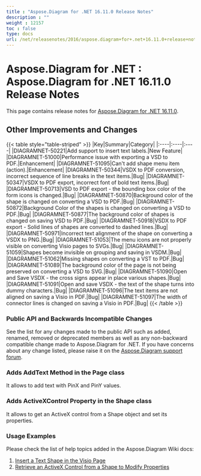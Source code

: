 ```yaml
---
title : "Aspose.Diagram for .NET 16.11.0 Release Notes" 
description : "" 
weight : 12157 
toc : false
type: docs
url: /net/releasenotes/2016/aspose.diagram+for+.net+16.11.0+release+notes/
---
```


# Aspose.Diagram for .NET : Aspose.Diagram for .NET 16.11.0 Release Notes


This page contains release notes for [Aspose.Diagram for .NET 16.11.0](https://www.nuget.org/packages/Aspose.Diagram/16.11.0).

## Other Improvements and Changes

{{< table style="table-striped" >}}
|Key|Summary|Category|
|:----|:----|:----|
|DIAGRAMNET-50221|Add support to insert text labels.|New Feature|
|DIAGRAMNET-51000|Performance issue with exporting a VSD to PDF.|Enhancement|
|DIAGRAMNET-51095|Can't add shape menu item (action).|Enhancement|
|DIAGRAMNET-50344|VSDX to PDF conversion, incorrect sequence of line breaks in the text items.|Bug|
|DIAGRAMNET-50347|VSDX to PDF export, incorrect font of bold text items.|Bug|
|DIAGRAMNET-50713|VSD to PDF export - the bounding box color of the form icons is changed.|Bug|
|DIAGRAMNET-50870|Background color of the shape is changed on converting a VSD to PDF.|Bug|
|DIAGRAMNET-50872|Background Color of the shapes is changed on converting a VSD to PDF.|Bug|
|DIAGRAMNET-50877|The background color of shapes is changed on saving VSD to PDF.|Bug|
|DIAGRAMNET-50918|VSDX to PDF export - Solid lines of shapes are converted to dashed lines.|Bug|
|DIAGRAMNET-50971|Incorrect text alignment of the shape on converting a VSDX to PNG.|Bug|
|DIAGRAMNET-51053|The menu icons are not properly visible on converting Visio pages to SVGs.|Bug|
|DIAGRAMNET-51059|Shapes become invisible on grouping and saving in VSDM.|Bug|
|DIAGRAMNET-51062|Missing shapes on converting a VST to PDF.|Bug|
|DIAGRAMNET-51089|The background color of the page is not being preserved on converting a VSD to SVG.|Bug|
|DIAGRAMNET-51090|Open and Save VSDX - the cross signs appear in place various shapes.|Bug|
|DIAGRAMNET-51091|Open and save VSDX - the text of the shape turns into dummy characters.|Bug|
|DIAGRAMNET-51096|The text items are not aligned on saving a Visio in PDF.|Bug|
|DIAGRAMNET-51097|The width of connector lines is changed on saving a Visio in PDF.|Bug|
{{< /table >}}

### Public API and Backwards Incompatible Changes

See the list for any changes made to the public API such as added, renamed, removed or deprecated members as well as any non-backward compatible change made to Aspose.Diagram for .NET. If you have concerns about any change listed, please raise it on the [Aspose.Diagram support forum](http://www.aspose.com/community/forums/aspose.diagram-product-family/489/showforum.aspx).

### Adds AddText Method in the Page class

It allows to add text with PinX and PinY values.

### Adds ActiveXControl Property in the Shape class

It allows to get an ActiveX control from a Shape object and set its properties.

### Usage Examples

Please check the list of help topics added in the Aspose.Diagram Wiki docs:

1.  [Insert a Text Shape in the Visio Page](http://www.aspose.com/docs/display/diagramnet/Working+with+Text#WorkingwithText-InsertaTextShapeintheVisioPage)
2.  [Retrieve an ActiveX Control from a Shape to Modify Properties](http://www.aspose.com/docs/display/diagramnet/Retrieve+an+ActiveX+Control+from+a+Shape+Object+to+Modify+Properties)

